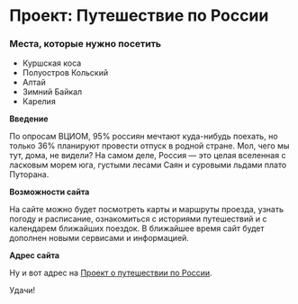 # Проект: Путешествие по России

### Места, которые нужно посетить
* Куршская коса
* Полуостров Кольский
* Алтай
* Зимний Байкал
* Карелия


**Введение**

По опросам ВЦИОМ, 95% россиян мечтают куда-нибудь поехать, но только 36% планируют провести отпуск в родной стране. 
Мол, чего мы тут, дома, не видели? На самом деле, Россия — это целая вселенная с ласковым морем юга, густыми лесами Саян и суровыми льдами плато Путорана.

**Возможности сайта**

На сайте можно будет посмотреть карты и маршруты проезда, узнать погоду и расписание, ознакомиться с историями путешествий и с календарем ближайших поездок. В ближайшее время сайт будет дополнен новыми сервисами и информацией.

**Адрес сайта**

Ну и вот адрес на [Проект о путешествии по России](https://arturrakhmatullin.github.io/russian-travel/index.html).

Удачи!
